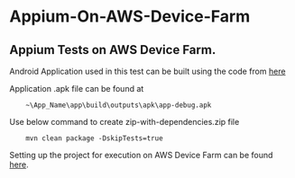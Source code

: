 # Appium-On-AWS-Device-Farm
## Appium Tests on AWS Device Farm.

Android Application used in this test can be built using the code from <a href="http://dl.bintray.com/robotium/generic/ExampleTestProject_AndroidStudio.zip">here</a>

Application .apk file can be found at

        ~\App_Name\app\build\outputs\apk\app-debug.apk

Use below command to create zip-with-dependencies.zip file

        mvn clean package -DskipTests=true
      
Setting up the project for execution on AWS Device Farm can be found <a href="https://docs.aws.amazon.com/devicefarm/latest/developerguide/test-types-android-appium-java-testng.html"> here</a>. 
